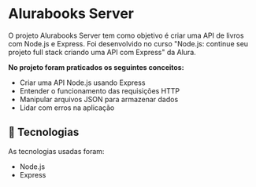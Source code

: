 # Alurabooks Server

O projeto Alurabooks Server tem como objetivo é criar uma API de livros com Node.js e Express. Foi desenvolvido no curso "Node.js: continue seu projeto full stack criando uma API com Express" da Alura. 
<p><strong>No projeto foram praticados os seguintes conceitos:</strong> 

- Criar uma API Node.js usando Express
- Entender o funcionamento das requisições HTTP
- Manipular arquivos JSON para armazenar dados
- Lidar com erros na aplicação


 ## 🔧 Tecnologias 

As tecnologias usadas foram: 
* Node.js
* Express


